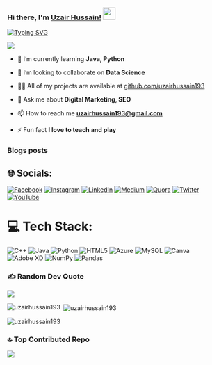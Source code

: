 ### Hi there, I'm [Uzair Hussain!](https://www.instagram.com/uzair.hussain1) <img src="https://github.com/TheDudeThatCode/TheDudeThatCode/blob/master/Assets/wave.gif" width="29px">

[![Typing SVG](https://readme-typing-svg.herokuapp.com?color=FFFFFF&lines=Software+Engineer;Digital+Marketer;Self-taught+Programmer;Always+Learning+new+techonologies)](https://git.io/typing-svg)

![](https://komarev.com/ghpvc/?username=uzairhussain193&color=blueviolet&label=Profile+Views)
<br />


- 🌱 I’m currently learning **Java, Python**

- 👯 I’m looking to collaborate on **Data Science**

- 👨‍💻 All of my projects are available at [github.com/uzairhussain193](github.com/uzairhussain193)

- 💬 Ask me about **Digital Marketing, SEO**

- 📫 How to reach me **uzairhussain193@gmail.com**

- ⚡ Fun fact **I love to teach and play**

### Blogs posts
<!-- BLOG-POST-LIST:START -->
<!-- BLOG-POST-LIST:END -->

## 🌐 Socials:
[![Facebook](https://img.shields.io/badge/Facebook-%231877F2.svg?logo=Facebook&logoColor=white)](https://facebook.com/uzairhussain19) [![Instagram](https://img.shields.io/badge/Instagram-%23E4405F.svg?logo=Instagram&logoColor=white)](https://instagram.com/uzair.hussain19) [![LinkedIn](https://img.shields.io/badge/LinkedIn-%230077B5.svg?logo=linkedin&logoColor=white)](https://linkedin.com/in/uzairhussain19) [![Medium](https://img.shields.io/badge/Medium-12100E?logo=medium&logoColor=white)](https://medium.com/@uzairhussain193) [![Quora](https://img.shields.io/badge/Quora-%23B92B27.svg?logo=Quora&logoColor=white)](https://quora.com/profile/Uzair-Hussain-139) [![Twitter](https://img.shields.io/badge/Twitter-%231DA1F2.svg?logo=Twitter&logoColor=white)](https://twitter.com/uzairhussain193) [![YouTube](https://img.shields.io/badge/YouTube-%23FF0000.svg?logo=YouTube&logoColor=white)](https://youtube.com/@uzair_hussain) 

# 💻 Tech Stack:
![C++](https://img.shields.io/badge/c++-%2300599C.svg?style=for-the-badge&logo=c%2B%2B&logoColor=white) ![Java](https://img.shields.io/badge/java-%23ED8B00.svg?style=for-the-badge&logo=java&logoColor=white) ![Python](https://img.shields.io/badge/python-3670A0?style=for-the-badge&logo=python&logoColor=ffdd54) ![HTML5](https://img.shields.io/badge/html5-%23E34F26.svg?style=for-the-badge&logo=html5&logoColor=white) ![Azure](https://img.shields.io/badge/azure-%230072C6.svg?style=for-the-badge&logo=azure-devops&logoColor=white) ![MySQL](https://img.shields.io/badge/mysql-%2300f.svg?style=for-the-badge&logo=mysql&logoColor=white) ![Canva](https://img.shields.io/badge/Canva-%2300C4CC.svg?style=for-the-badge&logo=Canva&logoColor=white) ![Adobe XD](https://img.shields.io/badge/Adobe%20XD-470137?style=for-the-badge&logo=Adobe%20XD&logoColor=#FF61F6) ![NumPy](https://img.shields.io/badge/numpy-%23013243.svg?style=for-the-badge&logo=numpy&logoColor=white) ![Pandas](https://img.shields.io/badge/pandas-%23150458.svg?style=for-the-badge&logo=pandas&logoColor=white)

### ✍️ Random Dev Quote
![](https://quotes-github-readme.vercel.app/api?type=horizontal&theme=radical)

<p><img align="left" src="https://github-readme-stats.vercel.app/api/top-langs?username=uzairhussain193&show_icons=true&locale=en&layout=compact" alt="uzairhussain193" /></p>

<p>&nbsp;<img align="center" src="https://github-readme-stats.vercel.app/api?username=uzairhussain193&show_icons=true&locale=en" alt="uzairhussain193" /></p>

<p><img align="center" src="https://github-readme-streak-stats.herokuapp.com/?user=uzairhussain193&" alt="uzairhussain193" /></p>

<!--- [![An image of @uzairhussain193's Holopin badges, which is a link to view their full Holopin profile](https://holopin.me/uzairhussain193)](https://holopin.io/@uzairhussain193) --->

### 🔝 Top Contributed Repo
![](https://github-contributor-stats.vercel.app/api?username=uzairhussain193&limit=5&theme=dark&combine_all_yearly_contributions=true)
